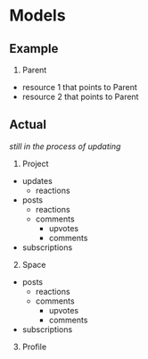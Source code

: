 # Models

## Example

1. Parent

- resource 1 that points to Parent
- resource 2 that points to Parent

## Actual

_still in the process of updating_

1. Project

- updates
  - reactions
- posts
  - reactions
  - comments
    - upvotes
    - comments
- subscriptions

2. Space

- posts
  - reactions
  - comments
    - upvotes
    - comments
- subscriptions

3. Profile
